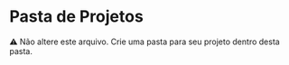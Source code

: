 # Pasta de Projetos
:warning: Não altere este arquivo. Crie uma pasta para seu projeto dentro desta pasta.
